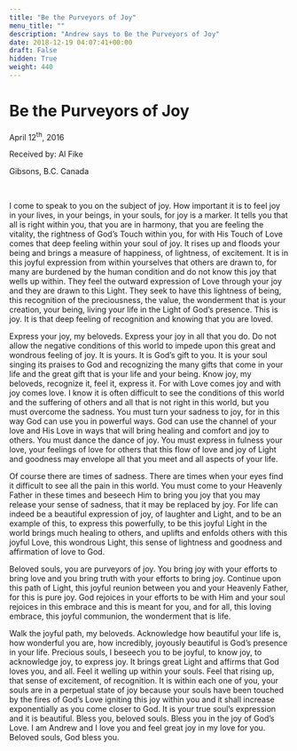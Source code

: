 ```yaml
---
title: "Be the Purveyors of Joy"
menu_title: ""
description: "Andrew says to Be the Purveyors of Joy"
date: 2018-12-19 04:07:41+00:00
draft: False
hidden: True
weight: 440
---
```

# Be the Purveyors of Joy

April 12<sup>th</sup>, 2016

Received by: Al Fike

Gibsons, B.C. Canada

 

I come to speak to you on the subject of joy. How important it is to feel joy in your lives, in your beings, in your souls, for joy is a marker. It tells you that all is right within you, that you are in harmony, that you are feeling the vitality, the rightness of God’s Touch within you, for with His Touch of Love comes that deep feeling within your soul of joy. It rises up and floods your being and brings a measure of happiness, of lightness, of excitement. It is in this joyful expression from within yourselves that others are drawn to, for many are burdened by the human condition and do not know this joy that wells up within. They feel the outward expression of Love through your joy and they are drawn to this Light. They seek to have this lightness of being, this recognition of the preciousness, the value, the wonderment that is your creation, your being, living your life in the Light of God’s presence. This is joy. It is that deep feeling of recognition and knowing that you are loved. 

Express your joy, my beloveds. Express your joy in all that you do. Do not allow the negative conditions of this world to impede upon this great and wondrous feeling of joy. It is yours. It is God’s gift to you. It is your soul singing its praises to God and recognizing the many gifts that come in your life and the great gift that is your life and your being. Know joy, my beloveds, recognize it, feel it, express it. For with Love comes joy and with joy comes love. 
I know it is often difficult to see the conditions of this world and the suffering of others and all that is not right in this world, but you must overcome the sadness. You must turn your sadness to joy, for in this way God can use you in powerful ways. God can use the channel of your love and His Love in ways that will bring healing and comfort and joy to others. You must dance the dance of joy. You must express in fulness your love, your feelings of love for others that this flow of love and joy of Light and goodness may envelope all that you meet and all aspects of your life. 

Of course there are times of sadness. There are times when your eyes find it difficult to see all the pain in this world. You must come to your Heavenly Father in these times and beseech Him to bring you joy that you may release your sense of sadness, that it may be replaced by joy. For life can indeed be a beautiful expression of joy, of laughter and Light, and to be an example of this, to express this powerfully, to be this joyful Light in the world brings much healing to others, and uplifts and enfolds others with this joyful Love, this wondrous Light, this sense of lightness and goodness and affirmation of love to God. 

Beloved souls, you are purveyors of joy. You bring joy with your efforts to bring love and you bring truth with your efforts to bring joy. Continue upon this path of Light, this joyful reunion between you and your Heavenly Father, for this is pure joy. God rejoices in your efforts to be with Him and your soul rejoices in this embrace and this is meant for you, and for all, this loving embrace, this joyful communion, the wonderment that is life. 

Walk the joyful path, my beloveds. Acknowledge how beautiful your life is, how wonderful you are, how incredibly, joyously beautiful is God’s presence in your life. Precious souls, I beseech you to be joyful, to know joy, to acknowledge joy, to express joy. It brings great Light and affirms that God loves you, and all. Feel it welling up within your souls. Feel that rising up, that sense of excitement, of recognition. It is within each one of you, your souls are in a perpetual state of joy because your souls have been touched by the fires of God’s Love igniting this joy within you and it shall increase exponentially as you come closer to God. It is your true soul’s expression and it is beautiful. Bless you, beloved souls. Bless you in the joy of God’s Love. I am Andrew and I love you and feel great joy in my love for you. Beloved souls, God bless you. 